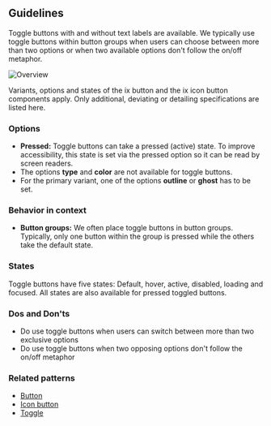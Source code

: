 ## Guidelines

Toggle buttons with and without text labels are available. We typically use toggle buttons within button groups when users can choose between more than two options or when two available options don't follow the on/off metaphor.

![Overview](https://www.figma.com/design/wEptRgAezDU1z80Cn3eZ0o/iX-Pattern-Illustrations?type=design&node-id=1480-33046&mode=design&t=iUJlfIvOwhKY3qk9-4)

Variants, options and states of the ix button and the ix icon button components apply. Only additional, deviating or detailing specifications are listed here.

### Options

- **Pressed:** Toggle buttons can take a pressed (active) state. To improve accessibility, this state is set via the pressed option so it can be read by screen readers.
- The options **type** and **color** are not available for toggle buttons.
- For the primary variant, one of the options **outline** or **ghost** has to be set.

### Behavior in context

- **Button groups:** We often place toggle buttons in button groups. Typically, only one button within the group is pressed while the others take the default state.

### States

Toggle buttons have five states: Default, hover, active, disabled, loading and focused. All states are also available for pressed toggled buttons.

### Dos and Don'ts

- Do use toggle buttons when users can switch between more than two exclusive options
- Do use toggle buttons when two opposing options don't follow the on/off metaphor

### Related patterns

- [Button](../button)
- [Icon button](../icon-button)
- [Toggle](../toggle)
<!-- - [Button group](...) -->
